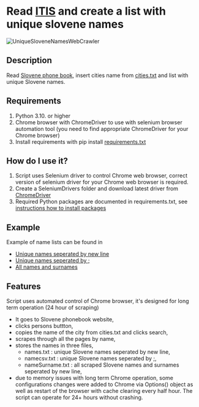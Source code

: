 # Read [ITIS](https://www.itis.si/) and create a list with unique slovene names

![UniqueSloveneNamesWebCrawler](https://github.com/Baselj/UniqueSloveneNamesWebCrawler/blob/main/WebCrawl.jpg)

## Description

Read [Slovene phone book](https://www.itis.si/), insert cities name from [cities.txt](https://github.com/Baselj/UniqueSloveneNamesWebCrawler/blob/main/cities.txt) and list with unique Slovene names.

## Requirements

1. Python 3.10. or higher
2. Chrome browser with ChromeDriver to use with selenium browser automation tool (you need to find appropriate ChromeDriver for your Chrome browser)
3. Install requirements with pip install [requirements.txt](https://github.com/Baselj/UniqueSloveneNamesWebCrawler/blob/main/requirements.txt)

## How do I use it?

1. Script uses Selenium driver to control Chrome web browser, correct version of selenium driver for your Chrome web browser is required. 
2. Create a SeleniumDrivers folder and download latest driver from [ChromeDriver](https://chromedriver.chromium.org/downloads)
3. Required Python packages are documented in requirements.txt, see [instructions how to install packages](https://learn.microsoft.com/en-us/visualstudio/python/managing-required-packages-with-requirements-txt?view=vs-2022)

## Example

Example of name lists can be found in 
 - [Unique names seperated by new line](https://github.com/Baselj/UniqueSloveneNamesWebCrawler/blob/main/name.txt)
 - [Unique names seperated by ;](https://github.com/Baselj/UniqueSloveneNamesWebCrawler/blob/main/namecsv.txt)
 - [All names and surnames](https://github.com/Baselj/UniqueSloveneNamesWebCrawler/blob/main/nameSurname.txt)

## Features

Script uses automated control of Chrome browser, it's designed for long term operation (24 hour of scraping)
 - It goes to Slovene phonebook website,
 - clicks persons buttton,
 - copies the name of the city from cities.txt and clicks search,
 - scrapes through all the pages by name,
 - stores the names in three files,
    - names.txt : unique Slovene names seperated by new line,
    - namecsv.txt : unique Slovene names seperated by ;,
    - nameSurname.txt : all scraped Slovene names and surnames seperated by new line,
 - due to memory issues with long term Chrome operation, some configurations changes were added to Chrome via Options() object as well as restart of the browser with cache clearing every half hour. The script can operate for 24+ hours without crashing.
